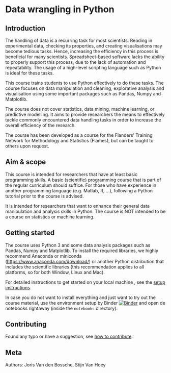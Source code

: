 # Data wrangling in Python

## Introduction

The handling of data is a recurring task for most scientists. Reading in experimental data, checking its properties, and creating visualisations may become tedious tasks. Hence, increasing the efficiency in this process is beneficial for many scientists. Spreadsheet-based software lacks the ability to properly support this process, due to the lack of automation and repeatability. The usage of a high-level scripting language such as Python is ideal for these tasks.

This course trains students to use Python effectively to do these tasks. The course focuses on data manipulation and cleaning, explorative analysis and visualisation using some important packages such as Pandas, Numpy and Matplotlib.

The course does not cover statistics, data mining, machine learning, or predictive modelling. It aims to provide researchers the means to effectively tackle commonly encountered data handling tasks in order to increase the overall efficiency of the research.

The course has been developed as a course for the Flanders’ Training Network for Methodology and Statistics (Flames), but can be taught to others upon request.

## Aim & scope

This course is intended for researchers that have at least basic programming skills. A basic (scientific) programming course that is part of the regular curriculum should suffice. For those who have experience in another programming language (e.g. Matlab, R, ...), following a Python tutorial prior to the course is advised.

It is intended for researchers that want to enhance their general data manipulation and analysis skills in Python. The course is NOT intended to be a course on statistics or machine learning.

## Getting started

The course uses Python 3 and some data analysis packages such as Pandas, Numpy and Matplotlib. To install the required libraries, we highly recommend Anaconda or miniconda (https://www.anaconda.com/download/) or another Python distribution that includes the scientific libraries (this recommendation applies to all platforms, so for both Window, Linux and Mac).

For detailed instructions to get started on your local machine , see the [setup instructions](./setup.md).

In case you do not want to install everything and just want to try out the course material, use the environment setup by Binder [![Binder](https://mybinder.org/badge_logo.svg)](https://mybinder.org/v2/gh/jorisvandenbossche/FLAMES-python-data-wrangling) and open de notebooks rightaway (inside the `notebooks` directory).


## Contributing

Found any typo or have a suggestion, see [how to contribute](./CONTRIBUTING.md).


## Meta

Authors: Joris Van den Bossche, Stijn Van Hoey


